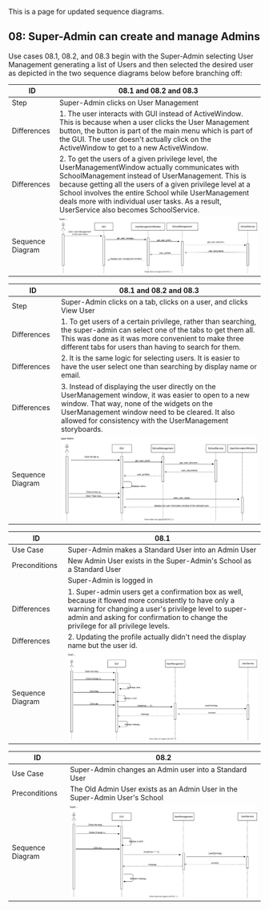 This is a page for updated sequence diagrams.

## 08: Super-Admin can create and manage Admins

Use cases 08.1, 08.2, and 08.3 begin with the Super-Admin selecting User Management generating a list of Users and then selected the desired user as depicted in the two sequence diagrams below before branching off:

| ID | 08.1 and 08.2 and 08.3 |
| ------ | ------ |
| Step | Super-Admin clicks on User Management |
| Differences | 1. The user interacts with GUI instead of ActiveWindow. This is because when a user clicks the User Management button, the button is part of the main menu which is part of the GUI. The user doesn't actually click on the ActiveWindow to get to a new ActiveWindow.|
| Differences | 2. To get the users of a given privilege level, the UserManagementWindow actually communicates with SchoolManagement instead of UserManagement. This is because getting all the users of a given privilege level at a School involves the entire School while UserManagement deals more with individual user tasks. As a result, UserService also becomes SchoolService. |
| Sequence Diagram | ![share_use_case_8.svg](uploads/d3cfcc81090d929e772866a93794dd2e/share_use_case_8.svg) |

| ID | 08.1 and 08.2 and 08.3 |
| ------ | ------ |
| Step | Super-Admin clicks on a tab, clicks on a user, and clicks View User |
| Differences | 1. To get users of a certain privilege, rather than searching, the super-admin can select one of the tabs to get them all. This was done as it was more convenient to make three different tabs for users than having to search for them. |
| Differences | 2. It is the same logic for selecting users. It is easier to have the user select one than searching by display name or email. |
| Differences | 3. Instead of displaying the user directly on the UserManagement window, it was easier to open to a new window. That way, none of the widgets on the UserManagement window need to be cleared. It also allowed for consistency with the UserManagement storyboards. |
| Sequence Diagram | ![view_user_8.svg](uploads/796e75014c623e9b3cff59cb40f9f61d/view_user_8.svg) |

| ID | 08.1 |
| ------ | ------ |
| Use Case | Super-Admin makes a Standard User into an Admin User |
| Preconditions | New Admin User exists in the Super-Admin's School as a Standard User |
| | Super-Admin is logged in |
| Differences | 1. Super-admin users get a confirmation box as well, because it flowed more consistently to have only a warning for changing a user's privilege level to super-admin and asking for confirmation to change the privilege for all privilege levels. |
| Differences| 2. Updating the profile actually didn't need the display name but the user id. |
| Sequence Diagram | ![use_case_08.1.svg](uploads/9ebb7d2f7e2a13e5031150234028f94f/use_case_08.1.svg) |

| ID | 08.2 |
| ------ | ------ |
| Use Case | Super-Admin changes an Admin user into a Standard User |
| Preconditions | The Old Admin User exists as an Admin User in the Super-Admin User's School |
| Sequence Diagram | ![use_case_08.2.svg](uploads/a39e9f11911fa11d0bc4e6808c68fce0/use_case_08.2.svg) |